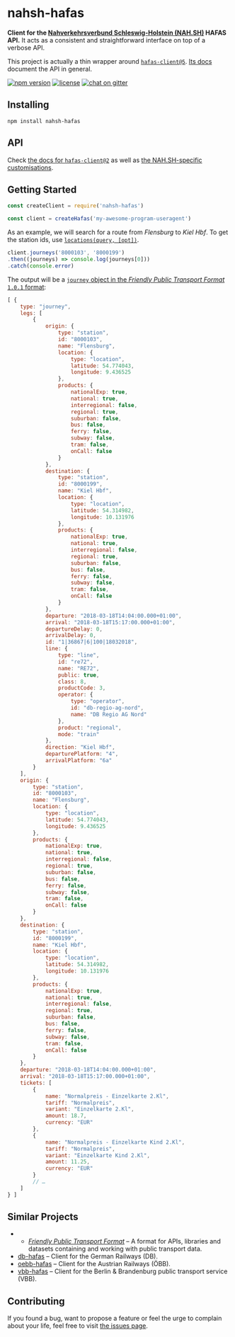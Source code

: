 # nahsh-hafas

**Client for the [Nahverkehrsverbund Schleswig-Holstein (NAH.SH)](http://www.nah.sh) HAFAS API.** It acts as a consistent and straightforward interface on top of a verbose API.

This project is actually a thin wrapper around [`hafas-client@5`](https://github.com/public-transport/hafas-client/blob/5/readme.md). [Its docs](https://github.com/derhuerst/hafas-client/tree/5/docs) document the API in general.

[![npm version](https://img.shields.io/npm/v/nahsh-hafas.svg)](https://www.npmjs.com/package/nahsh-hafas)
[![license](https://img.shields.io/github/license/juliuste/nahsh-hafas.svg?style=flat)](LICENSE)
[![chat on gitter](https://badges.gitter.im/juliuste.svg)](https://gitter.im/juliuste)

## Installing

```shell
npm install nahsh-hafas
```

## API

Check [the docs for `hafas-client@2`](https://github.com/derhuerst/hafas-client/tree/5/docs) as well as [the NAH.SH-specific customisations](https://github.com/derhuerst/hafas-client/blob/5/p/nahsh/readme.md).


## Getting Started

```javascript
const createClient = require('nahsh-hafas')

const client = createHafas('my-awesome-program-useragent')
```

As an example, we will search for a route from *Flensburg* to *Kiel Hbf*. To get the station ids, use [`locations(query, [opt])`](https://github.com/derhuerst/hafas-client/blob/5/docs/locations.md).

```javascript
client.journeys('8000103', '8000199')
.then((journeys) => console.log(journeys[0]))
.catch(console.error)
```

The output will be a [`journey` object in the *Friendly Public Transport Format* `1.0.1` format](https://github.com/public-transport/friendly-public-transport-format/tree/1.0.1/spec#journey):

```javascript
[ {
    type: "journey",
    legs: [
        {
            origin: {
                type: "station",
                id: "8000103",
                name: "Flensburg",
                location: {
                    type: "location",
                    latitude: 54.774043,
                    longitude: 9.436525
                },
                products: {
                    nationalExp: true,
                    national: true,
                    interregional: false,
                    regional: true,
                    suburban: false,
                    bus: false,
                    ferry: false,
                    subway: false,
                    tram: false,
                    onCall: false
                }
            },
            destination: {
                type: "station",
                id: "8000199",
                name: "Kiel Hbf",
                location: {
                    type: "location",
                    latitude: 54.314982,
                    longitude: 10.131976
                },
                products: {
                    nationalExp: true,
                    national: true,
                    interregional: false,
                    regional: true,
                    suburban: false,
                    bus: false,
                    ferry: false,
                    subway: false,
                    tram: false,
                    onCall: false
                }
            },
            departure: "2018-03-18T14:04:00.000+01:00",
            arrival: "2018-03-18T15:17:00.000+01:00",
            departureDelay: 0,
            arrivalDelay: 0,
            id: "1|36867|6|100|18032018",
            line: {
                type: "line",
                id: "re72",
                name: "RE72",
                public: true,
                class: 8,
                productCode: 3,
                operator: {
                    type: "operator",
                    id: "db-regio-ag-nord",
                    name: "DB Regio AG Nord"
                },
                product: "regional",
                mode: "train"
            },
            direction: "Kiel Hbf",
            departurePlatform: "4",
            arrivalPlatform: "6a"
        }
    ],
    origin: {
        type: "station",
        id: "8000103",
        name: "Flensburg",
        location: {
            type: "location",
            latitude: 54.774043,
            longitude: 9.436525
        },
        products: {
            nationalExp: true,
            national: true,
            interregional: false,
            regional: true,
            suburban: false,
            bus: false,
            ferry: false,
            subway: false,
            tram: false,
            onCall: false
        }
    },
    destination: {
        type: "station",
        id: "8000199",
        name: "Kiel Hbf",
        location: {
            type: "location",
            latitude: 54.314982,
            longitude: 10.131976
        },
        products: {
            nationalExp: true,
            national: true,
            interregional: false,
            regional: true,
            suburban: false,
            bus: false,
            ferry: false,
            subway: false,
            tram: false,
            onCall: false
        }
    },
    departure: "2018-03-18T14:04:00.000+01:00",
    arrival: "2018-03-18T15:17:00.000+01:00",
    tickets: [
        {
            name: "Normalpreis - Einzelkarte 2.Kl",
            tariff: "Normalpreis",
            variant: "Einzelkarte 2.Kl",
            amount: 18.7,
            currency: "EUR"
        },
        {
            name: "Normalpreis - Einzelkarte Kind 2.Kl",
            tariff: "Normalpreis",
            variant: "Einzelkarte Kind 2.Kl",
            amount: 11.25,
            currency: "EUR"
        }
        // …
    ]
} ]
```


## Similar Projects

- - [*Friendly Public Transport Format*](https://github.com/public-transport/friendly-public-transport-format#friendly-public-transport-format-fptf) – A format for APIs, libraries and datasets containing and working with public transport data.
- [db-hafas](https://github.com/derhuerst/db-hafas) – Client for the German Railways (DB).
- [oebb-hafas](https://github.com/juliuste/oebb-hafas) – Client for the Austrian Railways (ÖBB).
- [vbb-hafas](https://github.com/derhuerst/vbb-hafas) – Client for the Berlin & Brandenburg public transport service (VBB).


## Contributing

If you found a bug, want to propose a feature or feel the urge to complain about your life, feel free to visit [the issues page](https://github.com/juliuste/nahsh-hafas/issues).
